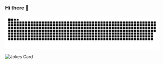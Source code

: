 ### Hi there 👋

<!--
**fabianoGDB/fabianoGDB** is a ✨ _special_ ✨ repository because its `README.md` (this file) appears on your GitHub profile.

Here are some ideas to get you started:

- 🌱 I’m Fullstack developer with .Net, Angular and React
- 📫 How to reach me: fabiano.bortolussi.dev@gmail.com and https://www.linkedin.com/in/fabiano-guilherme-dionizio-bortolussi-703bb4206/
-->
![SNAKE animation](https://github.com/fabianoGDB/fabianoGDB/blob/output/github-contribution-grid-snake.svg)

![Jokes Card](https://readme-jokes.vercel.app/api)
